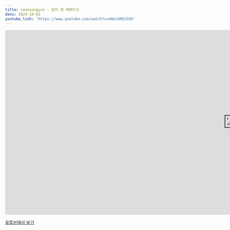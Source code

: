 ```yaml
---
title: Leeseungyun - 달이 참 예쁘다고
date: 2024-10-02
youtube_link: 'https://www.youtube.com/watch?v=eNovSMOZ3VQ'
---
```


<iframe width="1500" height="600" src="https://www.youtube.com/embed/eNovSMOZ3VQ" frameborder="0" allow="accelerometer; autoplay; clipboard-write; encrypted-media; gyroscope; picture-in-picture" allowfullscreen></iframe>

[유튜브에서 보기](https://www.youtube.com/watch?v=eNovSMOZ3VQ)

